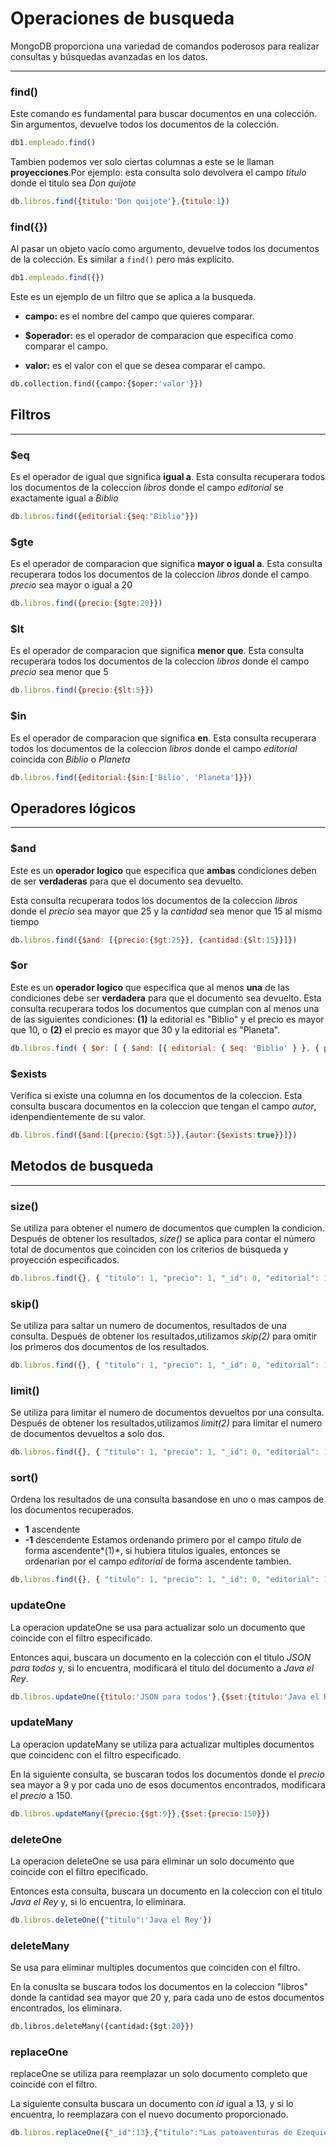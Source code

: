 # Operaciones de busqueda

MongoDB proporciona una variedad de comandos poderosos para realizar consultas y búsquedas avanzadas en los datos.

---

### find()
Este comando es fundamental para buscar documentos en una colección. Sin argumentos, devuelve todos los documentos de la colección.
```javascript
db1.empleado.find()
```

Tambien podemos ver solo ciertas columnas a este se le llaman **proyecciones**.Por ejemplo: esta consulta solo devolvera el campo _titulo_ donde el titulo sea _Don quijote_

```javascript
db.libros.find({titulo:'Don quijote'},{titulo:1})
```

### find({})
Al pasar un objeto vacío como argumento, devuelve todos los documentos de la colección. Es similar a `find()` pero más explícito.

```javascript
db1.empleado.find({})
```

Este es un ejemplo de un filtro que se aplica a la busqueda.

- **campo:** es el nombre del campo que quieres comparar.

* **$operador:** es el operador de comparacion que especifica como comparar el campo.

* **valor:** es el valor con el que se desea comparar el campo.

```sql
db.collection.find({campo:{$oper:'valor'}})
```

## Filtros 
---
### $eq
Es el operador de igual que significa **igual a**.
Esta consulta recuperara todos los documentos de la coleccion _libros_ donde el campo _editorial_ se exactamente igual a _Biblio_

```javascript
db.libros.find({editorial:{$eq:"Biblio"}})
```

### $gte

Es el operador de comparacion que significa **mayor o igual a**.
Esta consulta recuperara todos los documentos de la coleccion _libros_ donde el campo _precio_ sea mayor o igual a 20

```javascript
db.libros.find({precio:{$gte:20}})
```

### $lt
Es el operador de comparacion que significa **menor que**.
Esta consulta recuperara todos los documentos de la coleccion _libros_ donde el campo _precio_ sea menor que 5

```javascript
db.libros.find({precio:{$lt:5}})
```
### $in
Es el operador de comparacion que significa **en**.
Esta consulta recuperara todos los documentos de la coleccion _libros_ donde el campo _editorial_ coincida con _Biblio_ o _Planeta_

```javascript
db.libros.find({editorial:{$in:['Bilio', 'Planeta']}})
```

## Operadores lógicos
---
### $and
Este es un **operador logico** que especifica que **ambas** condiciones deben de ser **verdaderas** para que el documento sea devuelto.

Esta consulta recuperara todos los documentos de la coleccion _libros_ donde el _precio_ sea mayor que 25 y la _cantidad_ sea menor que 15 al mismo tiempo

```Javascript
db.libros.find({$and: [{precio:{$gt:25}}, {cantidad:{$lt:15}}]})
```

### $or
Este es un **operador logico** que especifica que al menos **una** de las condiciones debe ser **verdadera** para que el documento sea devuelto.
Esta consulta recuperara todos los documentos que cumplan con al menos una de las siguientes condiciones: **(1)** la editorial es "Biblio" y el precio es mayor que 10, o **(2)** el precio es mayor que 30 y la editorial es "Planeta".

```javascript
db.libros.find( { $or: [ { $and: [{ editorial: { $eq: 'Biblio' } }, { precio: { $gt: 10 } }] }, { $and: [{ precio: { $gt: 30 } }, { editorial: { $eq: 'Planeta' } }] }] })
```

### $exists

Verifica si existe una columna en los documentos de la coleccion.
  Esta consulta buscara documentos en la coleccion que tengan el campo _autor_, idenpendientemente de su valor.

```Javascript
db.libros.find({$and:[{precio:{$gt:5}},{autor:{$exists:true}}]})
```

## Metodos de busqueda

---
### size()
Se utiliza para obtener el numero de documentos que cumplen la condicion.
Después de obtener los resultados, _size()_ se aplica para contar el número total de documentos que coinciden con los criterios de búsqueda y proyección especificados.

```javascript
db.libros.find({}, { "titulo": 1, "precio": 1, "_id": 0, "editorial": 1 }).size()
```

### skip()
Se utiliza para saltar un numero de documentos, resultados de una consulta.
  Después de obtener los resultados,utilizamos _skip(2)_ para omitir los primeros dos documentos de los resultados.

```javascript
db.libros.find({}, { "titulo": 1, "precio": 1, "_id": 0, "editorial": 1 }).skip(2)
```
### limit()

Se utiliza para limitar el numero de documentos devueltos por una consulta.
  Después de obtener los resultados,utilizamos _limit(2)_ para limitar el numero de documentos devueltos a solo dos.

```javascript
db.libros.find({}, { "titulo": 1, "precio": 1, "_id": 0, "editorial": 1 }).limit(2)
```

### sort()

Ordena los resultados de una consulta basandose en uno o mas campos de los documentos recuperados.
  - **1** ascendente
  - **-1** descendente
    Estamos ordenando primero por el campo _titulo_ de forma ascendente*(1)*, si hubiera titulos iguales, entonces se ordenarian por el campo _editorial_ de forma ascendente tambien.

```javascript
db.libros.find({}, { "titulo": 1, "precio": 1, "_id": 0, "editorial": 1 }).limit(2)
```


### updateOne

La operacion updateOne se usa para actualizar solo un documento que coincide con el filtro especificado.

Entonces aqui, buscara un documento en la colección con el titulo _JSON para todos_ y, si lo encuentra, modificará el titulo del documento a _Java el Rey_.

```javascript
db.libros.updateOne({titulo:'JSON para todos'},{$set:{titulo:'Java el Rey'}})
```

### updateMany
La operacion updateMany se utiliza para actualizar multiples documentos que coincidenc con el filtro especificado.

En la siguiente consulta, se buscaran todos los documentos donde el _precio_ sea mayor a 9 y por cada uno de esos documentos encontrados, modificara el _precio_ a 150.

```javascript
db.libros.updateMany({precio:{$gt:9}},{$set:{precio:150}})
```

### deleteOne 

La operacion deleteOne se usa para eliminar un solo documento que coincide con el filtro epecificado.

Entonces esta consulta, buscara un documento en la coleccion con el titulo _Java el Rey_ y, si lo encuentra, lo eliminara.

```javascript
db.libros.deleteOne({"titulo":'Java el Rey'})
```
### deleteMany
Se usa para eliminar multiples documentos que coinciden con el filtro.

En la conuslta se buscara todos los documentos en la coleccion "libros" donde la cantidad sea mayor que 20 y, para cada uno de estos documentos encontrados, los eliminara.

```sql
db.libros.deleteMany({cantidad:{$gt:20}})
```


### replaceOne
replaceOne se utiliza para reemplazar un solo documento completo que coincide con el filtro.

La siguiente consulta buscara un documento con _id_ igual a 13, y si lo encuentra, lo reemplazara con el nuevo documento proporcionado.

```javascript
db.libros.replaceOne({"_id":13},{"titulo":"Las patoaventuras de Ezequiel Alias Mateo"})
```
